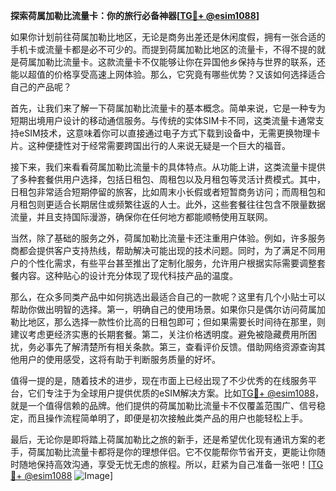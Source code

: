 **探索荷属加勒比流量卡：你的旅行必备神器[[TG💪+ @esim1088](https://t.me/s/esim1088)]**

如果你计划前往荷属加勒比地区，无论是商务出差还是休闲度假，拥有一张合适的手机卡或流量卡都是必不可少的。而提到荷属加勒比地区的流量卡，不得不提的就是荷属加勒比流量卡。这款流量卡不仅能够让你在异国他乡保持与世界的联系，还能以超值的价格享受高速上网体验。那么，它究竟有哪些优势？又该如何选择适合自己的产品呢？

首先，让我们来了解一下荷属加勒比流量卡的基本概念。简单来说，它是一种专为短期出境用户设计的移动通信服务。与传统的实体SIM卡不同，这类流量卡通常支持eSIM技术，这意味着你可以直接通过电子方式下载到设备中，无需更换物理卡片。这种便捷性对于经常需要跨国出行的人来说无疑是一个巨大的福音。

接下来，我们来看看荷属加勒比流量卡的具体特点。从功能上讲，这类流量卡提供了多种套餐供用户选择，包括日租包、周租包以及月租包等灵活计费模式。其中，日租包非常适合短期停留的旅客，比如周末小长假或者短暂商务访问；而周租包和月租包则更适合长期居住或频繁往返的人士。此外，这些套餐往往包含不限量数据流量，并且支持国际漫游，确保你在任何地方都能顺畅使用互联网。

当然，除了基础的服务之外，荷属加勒比流量卡还注重用户体验。例如，许多服务商都会提供客户支持热线，帮助解决可能出现的技术问题。同时，为了满足不同用户的个性化需求，有些平台甚至推出了定制化服务，允许用户根据实际需要调整套餐内容。这种贴心的设计充分体现了现代科技产品的温度。

那么，在众多同类产品中如何挑选出最适合自己的一款呢？这里有几个小贴士可以帮助你做出明智的选择。第一，明确自己的使用场景。如果你只是偶尔访问荷属加勒比地区，那么选择一款性价比高的日租包即可；但如果需要长时间待在那里，则建议考虑更经济实惠的长期套餐。第二，关注价格透明度。避免被隐藏费用所困扰，务必事先了解清楚所有相关条款。第三，查看评价反馈。借助网络资源查询其他用户的使用感受，这将有助于判断服务质量的好坏。

值得一提的是，随着技术的进步，现在市面上已经出现了不少优秀的在线服务平台，它们专注于为全球用户提供优质的eSIM解决方案。比如[TG💪+ @esim1088](https://t.me/s/esim1088)，就是一个值得信赖的品牌。他们提供的荷属加勒比流量卡不仅覆盖范围广、信号稳定，而且操作流程简单明了，即便是初次接触此类产品的用户也能轻松上手。

最后，无论你是即将踏上荷属加勒比之旅的新手，还是希望优化现有通讯方案的老手，荷属加勒比流量卡都将是你的理想伴侣。它不仅能帮你节省开支，更能让你随时随地保持高效沟通，享受无忧无虑的旅程。所以，赶紧为自己准备一张吧！[[TG💪+ @esim1088](https://t.me/s/esim1088) ![Image](https://i.postimg.cc/4NQfJmqS/Snipaste-2025-05-13-00-14-12.png)]